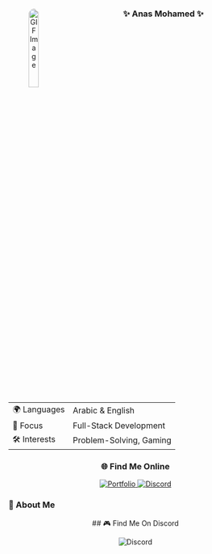 <div align="center">
  <img src="https://i.imgur.com/0GS0rLh.png" alt="GIF Image" style="width: 20%; height: auto; border-radius: 50%; float: left; margin-right: 10px;">
  <h3>✨ Anas Mohamed ✨</h3>
 

  <table>
    <tr>
      <td>🌍 Languages</td>
      <td>Arabic & English</td>
    </tr>
    <tr>
      <td>🎯 Focus</td>
      <td>Full-Stack Development</td>
    </tr>
    <tr>
      <td>🛠️ Interests</td>
      <td>Problem-Solving, Gaming</td>
    </tr>
  </table>
</div>

<div align="center">
  <h3>🌐 Find Me Online</h3>
  <a href="https://anas-mohamed.vercel.app" target="_blank">
    <img src="https://img.shields.io/badge/Portfolio-anas_mohamed.vercel.app-blue?style=for-the-badge" alt="Portfolio">
  </a>
  <a href="https://discord.gg/GCPTzNZnhJ" target="_blank">
    <img src="https://img.shields.io/badge/Discord-Join_My_Server-7289DA?style=for-the-badge&logo=discord&logoColor=white" alt="Discord">
  </a>
</div>


### 💫 About Me
<div align="center">
 ## 🎮 Find Me On Discord
  
![Discord](https://discord.c99.nl/widget/theme-2/555873880384995329.png)

</div>
